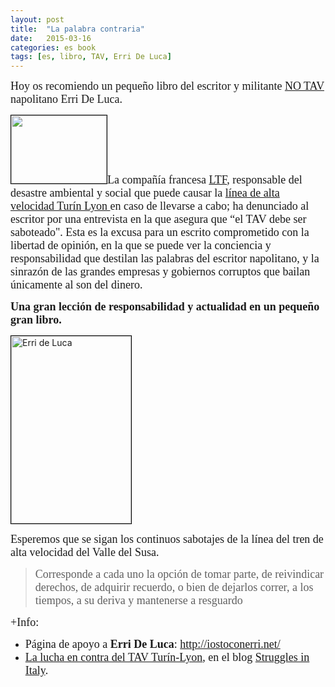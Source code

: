 ```yaml
---
layout: post
title:  "La palabra contraria"
date:   2015-03-16
categories: es book
tags: [es, libro, TAV, Erri De Luca]
---
```

<span style="font-family:Ubuntu Light;"><span style="font-size:large;">Hoy os recomiendo un pequeño libro del escritor y militante <a title="NO TAV" href="https://it.wikipedia.org/wiki/No_TAV" target="_blank">NO TAV</a> napolitano Erri De Luca.</span></span>

<a href="https://it.wikipedia.org/wiki/No_TAV"><img class="aligncenter" style="border:.1px solid #000000;" src="https://upload.wikimedia.org/wikipedia/commons/thumb/c/c3/NO_TAV_logo.png/640px-NO_TAV_logo.png" alt="" width="153" height="109" /></a><!--more--><span style="font-family:Ubuntu Light;"><span style="font-size:large;">La compañía francesa <a title="LTF" href="http://www.ltf-sas.com/accueil/" target="_blank">LTF</a>, responsable del desastre ambiental y social que puede causar la <a title="Breve historia" href="https://strugglesinitaly.wordpress.com/reappropriation/brief-history-of-tav-turin-lyon-project-and-of-the-struggle-against-it/es-breve-historia-del-proyecto-del-tav-turin-lyon-y-de-la-oposicion-al-mismo/" target="_blank">línea de alta velocidad Turín Lyon </a>en caso de llevarse a cabo; ha denunciado al escritor por una entrevista en la que asegura que “el TAV debe ser saboteado".
Esta es la excusa para un escrito comprometido con la libertad de opinión, en la que se puede ver la conciencia y responsabilidad que destilan las palabras del escritor napolitano, y la sinrazón de las grandes empresas y gobiernos corruptos que bailan únicamente al son del dinero.</span></span>

<span style="font-family:Ubuntu Light;"><span style="font-size:large;"><strong>Una gran lección de responsabilidad y actualidad en un pequeño gran libro.</strong> </span></span>

<a href="http://www.planetadelibros.com/la-palabra-contraria-libro-191274.html"><img class="aligncenter wp-image-1617 size-medium" style="border:.5px solid #000000;" src="https://izaroblog.files.wordpress.com/2015/03/erri-de-luca.jpg?w=192" alt="Erri de Luca" width="192" height="300" /></a>

<span style="font-family:Ubuntu Light;"><span style="font-size:large;">Esperemos que se sigan los continuos sabotajes de la línea del tren de alta velocidad del Valle del Susa.</span></span>
<blockquote><span style="font-family:Ubuntu Light;"><span style="font-size:large;">Corresponde a cada uno la opción de tomar parte, de reivindicar derechos, de adquirir recuerdo, o bien de dejarlos correr, a los tiempos, a su deriva y mantenerse a resguardo</span></span></blockquote>
<span style="font-family:Ubuntu Light;"><span style="font-size:large;">+Info:</span></span>
<ul>
	<li><span style="font-family:Ubuntu Light;"><span style="font-size:large;">Página de apoyo a <strong>Erri De Luca</strong>: <a title="La lucha" href="https://strugglesinitaly.wordpress.com/reappropriation/en-the-no-tav-struggle-in-the-susa-valley/es-la-lucha-en-contra-del-tav-turin-lyon/" target="_blank">http://iostoconerri.net/</a></span></span></li>
	<li><span style="font-family:Ubuntu Light;"><span style="font-size:large;"><a title="La lucha" href="https://strugglesinitaly.wordpress.com/reappropriation/en-the-no-tav-struggle-in-the-susa-valley/es-la-lucha-en-contra-del-tav-turin-lyon/" target="_blank">La lucha en contra del TAV Turín-Lyon</a>, en el blog <a title="Struggles" href="https://strugglesinitaly.wordpress.com/" target="_blank">Struggles in Italy</a>.
</span></span></li>
</ul>
